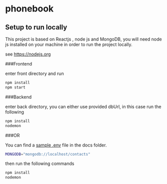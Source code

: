 # phonebook
## Setup to run locally

This project is based on Reactjs , node js and MongoDB, 
you will need node js installed on your machine in order to run the project locally.


see https://nodejs.org


###Frontend

enter front directory and run 

```bash
npm install
npm start
```


###Backend

enter back directory, you can either use provided dbUrl, in this case run the following



```bash
npm install
nodemon
```


 ###OR

You can find a [sample .env](docs/sample.env) file in the docs folder.


```sh
MONGODB="mongodb://localhost/contacts"
```

then run the following commands

```bash
npm install
nodemon
```
